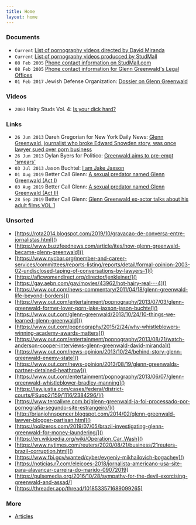 ```yaml
---
title: Home
layout: home
---
```


### Documents

- ``Current`` [List of pornography videos directed by David Miranda](https://www.gayeroticvideoindex.com/D/3/2013.html)
- ``Current`` [List of pornography videos producced by StudMall](https://www.gayeroticvideoindex.com/C/7/6277.html)
- ``08 Feb 2005`` [Phone contact information on StudMall.com](http://web.archive.org/web/20050208081923/http://www.studmall.com/contact.php)
- ``08 Feb 2005`` [Phone contact information for Glenn Greenwald's Legal Offices](https://archive.is/7CM2z)
- ``01 Feb 2017`` Jewish Defense Organization: [Dossier on Glenn Greenwald](/docs/jewish-defense-organization-dossier.pdf)

### Videos

- ``2003`` Hairy Studs Vol. 4: [Is your dick hard?](/media/hairy-studs-4-audio.mp4)

### Links

- ``26 Jun 2013`` Dareh Gregorian for New York Daily News: [Glenn Greenwald, journalist who broke Edward Snowden story, was once lawyer sued over porn business](https://www.nydailynews.com/news/national/greenwald-reporter-broke-nsa-story-lawyer-sued-porn-biz-article-1.1383448)
- ``26 Jun 2013`` Dylan Byers for Politico: [Greenwald aims to pre-empt 'smears'](https://www.politico.com/blogs/media/2013/06/greenwald-aims-to-pre-empt-smears-167191)
- ``03 Jul 2013`` Jason Buchtel: [I am Jake Jaxson](https://jakejaxson.com/post/54490441032/i-am-jake-jaxson)
- ``01 Aug 2019`` Better Call Glenn: [A sexual predator named Glenn Greenwald (Act I)](https://web.archive.org/web/20190803233858/https://bettercallglenn.com/um-predador-sexual-chamado-glenn-greenwald-ato-i/)
- ``03 Aug 2019`` Better Call Glenn: [A sexual predator named Glenn Greenwald (Act II)](https://web.archive.org/web/20190803233858/https://bettercallglenn.com/um-predador-sexual-chamado-glenn-greenwald-ato-ii/)
- ``28 Sep 2019`` Better Call Glenn: [Glenn Greenwald ex-actor talks about his adult films VOL 1](https://web.archive.org/web/20191012162650/https://bettercallglenn.com/ex-ator-de-glenn-greenwald-fala-sobre-seus-filmes-adultos-vol-1/)

### Unsorted

- [https://rota2014.blogspot.com/2019/10/gravacao-de-conversa-entre-jornalistas.html]()
- [https://www.buzzfeednews.com/article/jtes/how-glenn-greenwald-became-glenn-greenwald]()
- [https://www.nycbar.org/member-and-career-services/committees/reports-listing/reports/detail/formal-opinion-2003-02-undisclosed-taping-of-conversations-by-lawyers-1]()
- [https://aficwomendirect.org/director/jenkleiner/]()
- [https://gay.aebn.com/gay/movies/43962/hot-hairy-real---4]()
- [https://www.out.com/news-commentary/2011/04/18/glenn-greenwald-life-beyond-borders]()
- [https://www.out.com/entertainment/popnography/2013/07/03/glenn-greenwald-former-lover-porn-jake-jaxson-jason-buchtel]()
- [https://www.out.com/glenn-greenwald/2013/10/24/10-things-we-learned-glenn-greenwald]()
- [https://www.out.com/popnography/2015/2/24/why-whistleblowers-winning-academy-awards-matters]()
- [https://www.out.com/entertainment/popnography/2013/08/21/watch-anderson-cooper-interviews-glenn-greenwald-david-miranda]()
- [https://www.out.com/news-opinion/2013/10/24/behind-story-glenn-greenwald-enemy-state]()
- [https://www.out.com/news-opinion/2013/08/19/glenn-greenwalds-partner-detained-heathrow]()
- [https://www.out.com/entertainment/popnography/2013/06/07/glenn-greenwald-whistleblower-bradley-manning]()
- [https://law.justia.com/cases/federal/district-courts/FSupp2/159/1116/2384296/]()
- [https://www.tercalivre.com.br/glenn-greenwald-ja-foi-processado-por-pornografia-segundo-site-estrangeiro/]()
- [http://brianjohnspencer.blogspot.com/2014/02/glenn-greenwald-lawyer-blogger-partisan.html]()
- [https://polizeros.com/2019/07/05/brazil-investigating-glenn-greenwald-for-money-laundering/]()
- [https://en.wikipedia.org/wiki/Operation_Car_Wash]()
- [https://www.nytimes.com/reuters/2020/08/21/business/21reuters-brazil-corruption.html]()
- [https://www.fbi.gov/wanted/cyber/evgeniy-mikhailovich-bogachev]()
- [https://noticias.r7.com/eleicoes-2018/jornalista-americano-usa-site-para-alavancar-carreira-do-marido-09072019]
- [https://pulsemedia.org/2016/10/28/sympathy-for-the-devil-exorcising-greenwald-and-assad/]
- [https://threader.app/thread/1018533571689099265]

### More

- [Articles](articles.md)
